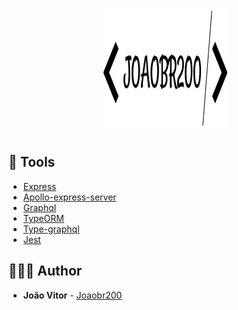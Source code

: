 <div align="center">
  <img src="./.github/logo.svg" width="200" height="200">
</div>



## 🧰 Tools

- [Express](https://expressjs.com/pt-br/)
- [Apollo-express-server](https://www.apollographql.com/)
- [Graphql](https://graphql.org/)
- [TypeORM](https://typeorm.io/#/)
- [Type-graphql](https://typegraphql.com/)
- [Jest](https://jestjs.io/)


## 🙅🏽‍♂️ Author

- **João Vitor** - [Joaobr200](https://www.joaobr200.life)